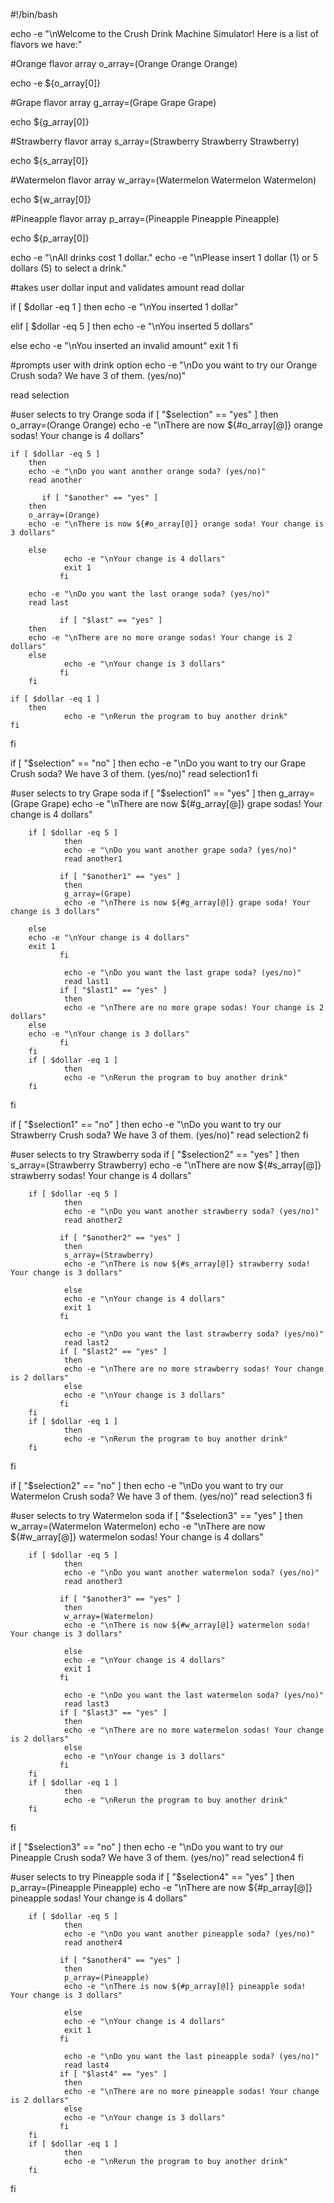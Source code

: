 #!/bin/bash

echo -e "\nWelcome to the Crush Drink Machine Simulator! Here is a list of flavors we have:"

#Orange flavor array
o_array=(Orange Orange Orange)

echo -e ${o_array[0]}

#Grape flavor array
g_array=(Grape Grape Grape)

echo ${g_array[0]}

#Strawberry flavor array
s_array=(Strawberry Strawberry Strawberry)

echo ${s_array[0]}

#Watermelon flavor array
w_array=(Watermelon Watermelon Watermelon)

echo ${w_array[0]}

#Pineapple flavor array
p_array=(Pineapple Pineapple Pineapple)

echo ${p_array[0]}

echo -e "\nAll drinks cost 1 dollar."
echo -e "\nPlease insert 1 dollar (1) or 5 dollars (5) to select a drink."

#takes user dollar input and validates amount
read dollar

if [ $dollar -eq 1 ]
        then
                echo -e "\nYou inserted 1 dollar"

elif [ $dollar -eq 5 ]
        then
                echo -e "\nYou inserted 5 dollars"

else
                echo -e "\nYou inserted an invalid amount"
		exit 1
fi

#prompts user with drink option
echo -e "\nDo you want to try our Orange Crush soda? We have 3 of them. (yes/no)"

read selection


#user selects to try Orange soda
if [ "$selection" == "yes" ]
      then  
		o_array=(Orange Orange)
 		echo -e "\nThere are now ${#o_array[@]} orange sodas! Your change is 4 dollars"

	if [ $dollar -eq 5 ]		
		then
		echo -e "\nDo you want another orange soda? (yes/no)"
		read another

	       if [ "$another" == "yes" ]
		then
		o_array=(Orange)
		echo -e "\nThere is now ${#o_array[@]} orange soda! Your change is 3 dollars"
		
		else
                echo -e "\nYour change is 4 dollars"
                exit 1
               fi
		
		echo -e "\nDo you want the last orange soda? (yes/no)"
		read last
              
               if [ "$last" == "yes" ]
		then
		echo -e "\nThere are no more orange sodas! Your change is 2 dollars"
		else
                echo -e "\nYour change is 3 dollars"
               fi
        fi

	if [ $dollar -eq 1 ]
		then
                echo -e "\nRerun the program to buy another drink"
	fi
fi


if [ "$selection" == "no" ]
	then
	echo -e "\nDo you want to try our Grape Crush soda? We have 3 of them. (yes/no)"
	read selection1
fi

#user selects to try Grape soda
  if [ "$selection1" == "yes" ]
      then
                g_array=(Grape Grape)
                echo -e "\nThere are now ${#g_array[@]} grape sodas! Your change is 4 dollars"

        if [ $dollar -eq 5 ]
                then
                echo -e "\nDo you want another grape soda? (yes/no)"
                read another1

               if [ "$another1" == "yes" ]
                then
                g_array=(Grape)
                echo -e "\nThere is now ${#g_array[@]} grape soda! Your change is 3 dollars"

		else
		echo -e "\nYour change is 4 dollars"
		exit 1
               fi

                echo -e "\nDo you want the last grape soda? (yes/no)"
                read last1
               if [ "$last1" == "yes" ]
                then
                echo -e "\nThere are no more grape sodas! Your change is 2 dollars"
		else
		echo -e "\nYour change is 3 dollars"
               fi
        fi
        if [ $dollar -eq 1 ]
                then
                echo -e "\nRerun the program to buy another drink"
        fi
  fi

  if [ "$selection1" == "no" ]
      then
      echo -e "\nDo you want to try our Strawberry Crush soda? We have 3 of them. (yes/no)"
      read selection2
  fi

#user selects to try Strawberry soda
  if [ "$selection2" == "yes" ]
      then
                s_array=(Strawberry Strawberry)
                echo -e "\nThere are now ${#s_array[@]} strawberry sodas! Your change is 4 dollars"

        if [ $dollar -eq 5 ]
                then
                echo -e "\nDo you want another strawberry soda? (yes/no)"
                read another2

               if [ "$another2" == "yes" ]
                then
                s_array=(Strawberry)
                echo -e "\nThere is now ${#s_array[@]} strawberry soda! Your change is 3 dollars"

                else
                echo -e "\nYour change is 4 dollars"
                exit 1
               fi

                echo -e "\nDo you want the last strawberry soda? (yes/no)"
                read last2
               if [ "$last2" == "yes" ]
                then
                echo -e "\nThere are no more strawberry sodas! Your change is 2 dollars"
                else
                echo -e "\nYour change is 3 dollars"
               fi
        fi
        if [ $dollar -eq 1 ]
                then
                echo -e "\nRerun the program to buy another drink"
        fi

  fi

  if [ "$selection2" == "no" ]
      then
      echo -e "\nDo you want to try our Watermelon Crush soda? We have 3 of them. (yes/no)"
      read selection3
  fi

#user selects to try Watermelon soda
  if [ "$selection3" == "yes" ]
      then
                w_array=(Watermelon Watermelon)
                echo -e "\nThere are now ${#w_array[@]} watermelon sodas! Your change is 4 dollars"

        if [ $dollar -eq 5 ]
                then
                echo -e "\nDo you want another watermelon soda? (yes/no)"
                read another3

               if [ "$another3" == "yes" ]
                then
                w_array=(Watermelon)
                echo -e "\nThere is now ${#w_array[@]} watermelon soda! Your change is 3 dollars"

                else
                echo -e "\nYour change is 4 dollars"
                exit 1
               fi

                echo -e "\nDo you want the last watermelon soda? (yes/no)"
                read last3
               if [ "$last3" == "yes" ]
                then
                echo -e "\nThere are no more watermelon sodas! Your change is 2 dollars"
                else
                echo -e "\nYour change is 3 dollars"
               fi
        fi
        if [ $dollar -eq 1 ]
                then
                echo -e "\nRerun the program to buy another drink"
        fi

  fi

  if [ "$selection3" == "no" ]
      then
      echo -e "\nDo you want to try our Pineapple Crush soda? We have 3 of them. (yes/no)"
      read selection4
  fi

#user selects to try Pineapple soda
  if [ "$selection4" == "yes" ]
      then
                p_array=(Pineapple Pineapple)
                echo -e "\nThere are now ${#p_array[@]} pineapple sodas! Your change is 4 dollars"

        if [ $dollar -eq 5 ]
                then
                echo -e "\nDo you want another pineapple soda? (yes/no)"
                read another4

               if [ "$another4" == "yes" ]
                then
                p_array=(Pineapple)
                echo -e "\nThere is now ${#p_array[@]} pineapple soda! Your change is 3 dollars"

                else
                echo -e "\nYour change is 4 dollars"
                exit 1
               fi

                echo -e "\nDo you want the last pineapple soda? (yes/no)"
                read last4
               if [ "$last4" == "yes" ]
                then
                echo -e "\nThere are no more pineapple sodas! Your change is 2 dollars"
                else
                echo -e "\nYour change is 3 dollars"
               fi
        fi
        if [ $dollar -eq 1 ]
                then
                echo -e "\nRerun the program to buy another drink"
        fi
 
  fi

